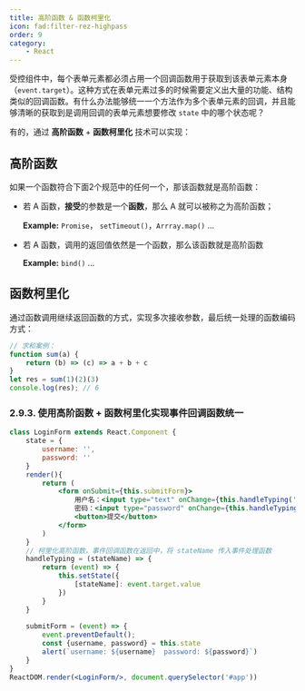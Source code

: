```yaml
---
title: 高阶函数 & 函数柯里化
icon: fad:filter-rez-highpass
order: 9
category:
    - React
---
```


受控组件中，每个表单元素都必须占用一个回调函数用于获取到该表单元素本身（`event.target`）。这种方式在表单元素过多的时候需要定义出大量的功能、结构类似的回调函数。有什么办法能够统一一个方法作为多个表单元素的回调，并且能够清晰的获取到是调用回调的表单元素想要修改 `state` 中的哪个状态呢？

有的，通过 **高阶函数** + **函数柯里化** 技术可以实现：

## 高阶函数

如果一个函数符合下面2个规范中的任何一个，那该函数就是高阶函数：

- 若 A 函数，**接受**的参数是一个**函数**，那么 A 就可以被称之为高阶函数；

  **Example:** `Promise`， `setTimeout()`，`Arrray.map()` ...

- 若 A 函数，调用的返回值依然是一个函数，那么该函数就是高阶函数

  **Example:** `bind()` ...

## 函数柯里化

通过函数调用继续返回函数的方式，实现多次接收参数，最后统一处理的函数编码方式：

````javascript
// 求和案例：
function sum(a) {
    return (b) => (c) => a + b + c
}
let res = sum(1)(2)(3)
console.log(res); // 6
````

### 2.9.3. 使用高阶函数 + 函数柯里化实现事件回调函数统一

````jsx
class LoginForm extends React.Component {
    state = {
        username: '',
        password: ''
    }
    render(){
        return (
            <form onSubmit={this.submitForm}>
                用户名：<input type="text" onChange={this.handleTyping('username')}/>
                密码：<input type="password" onChange={this.handleTyping('password')}/>
                <button>提交</button>
            </form>
        )
    }
    // 柯里化高阶函数，事件回调函数在返回中，将 stateName 传入事件处理函数
    handleTyping = (stateName) => {
        return (event) => {
            this.setState({
                [stateName]: event.target.value
            })
        }
    }
        
    submitForm = (event) => {
        event.preventDefault();
        const {username, password} = this.state
        alert(`username: ${username}  password: ${password}`)
    }
}
ReactDOM.render(<LoginForm/>, document.querySelector('#app'))
````
